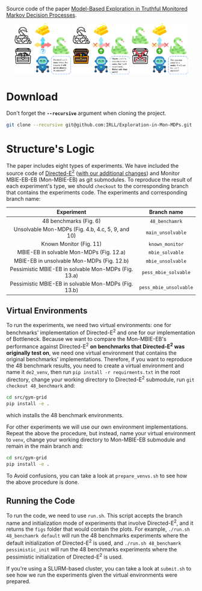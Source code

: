 Source code of the paper [Model-Based Exploration in Truthful Monitored Markov Decision
Processes](https://arxiv.org/abs/2502.16772).

<p align="center">
  <img src="banner/Treasure_Hunt_Uncertainty.png" width="30%">
  <img src="banner/Treasure_Hunt_Counterfactual.png" width="30%">
  <img src="banner/Treasure_Hunt_Cautious.png" width="30%">
</p>

# Download
Don't forget the **`--recursive`** argument when cloning the project.
```bash
git clone --recursive git@github.com:IRLL/Exploration-in-Mon-MDPs.git
```
# Structure's Logic
The paper includes eight types of experiments. We have included
the source code of [Directed-E<sup>2</sup>](https://github.com/AmiiThinks/mon_mdp_neurips24)
([with our additional changes](https://github.com/alirezakazemipour/mon_mdp_neurips24)) and Monitor MBIE-EB-EB
(Mon-MBIE-EB) as git submodules. To reproduce the result of each experiment's type, we should `checkout` to the corresponding 
branch that contains the experiments code. The experiments and corresponding branch name:

|                      Experiment                      |      Branch name       |
|:----------------------------------------------------:|:----------------------:|
|                48 benchmarks (Fig. 6)                |     `48_benchamrk`     |
|  Unsolvable Mon-MDPs (Fig. 4.b, 4.c, 5, 9, and 10)   |   `main_unsolvable`    |
|               Known Monitor (Fig. 11)                |    `known_monitor`     |
|       MBIE-EB in solvable Mon-MDPs (Fig. 12.a)       |    `mbie_solvable`     |
|      MBIE-EB in unsolvable Mon-MDPs (Fig. 12.b)      |   `mbie_unsolvable`    |
| Pessimistic MBIE-EB in solvable Mon-MDPs (Fig. 13.a) |  `pess_mbie_solvable`  |
| Pessimistic MBIE-EB in solvable Mon-MDPs (Fig. 13.b) | `pess_mbie_unsolvable` |

## Virtual Environments
To run the experiments, we need two virtual environments: one for benchmarks' implementation of Directed-E<sup>2</sup>
and one for our implementation of Bottleneck. Because we want to compare the Mon-MBIE-EB's performance
against Directed-E<sup>2</sup> **on benchmarks that Directed-E<sup>2</sup> was originally test on**, we need one virtual
environment that contains the original benchmarks' implementations. Therefore, if you want to reproduce the 48 benchmark
results, you need to create a virtual environment and name it `de2_venv`, then run `pip install -r requirments.txt` in 
the root directory, change your working directory to Directed-E<sup>2</sup> submodule, run `git checkout 48_benchmark` 
and:
```bash
cd src/gym-grid
pip install -e .
```
which installs the 48 benchmark environments.

For other experiments we will use our own environment implementations. Repeat the above the procedure, but instead, name
your virtual environment to `venv`, change your working
directory to Mon-MBIE-EB submodule and remain in the main branch and:
```bash
cd src/gym-grid
pip install -e .
```
To Avoid confusions, you can take a look at `prepare_venvs.sh` to see how the above procedure is done.

## Running the Code
To run the code, we need to use `run.sh`. This script accepts the branch name and initialization mode of experiments
that involve Directed-E<sup>2</sup>, and it returns the `figs` folder that would contain the plots.
For example, `./run.sh 48_benchamrk default` will run the 48 benchmarks experiments where the default initialization of 
Directed-E<sup>2</sup> is used, and `./run.sh 48_benchamrk pessimistic_init` will run the 48 benchmarks experiments
where the pessimistic initialization of Directed-E<sup>2</sup> is used.

If you're using a SLURM-based cluster, you can take a look at `submit.sh` to see how we run the experiments given the
virtual environments were prepared. 
